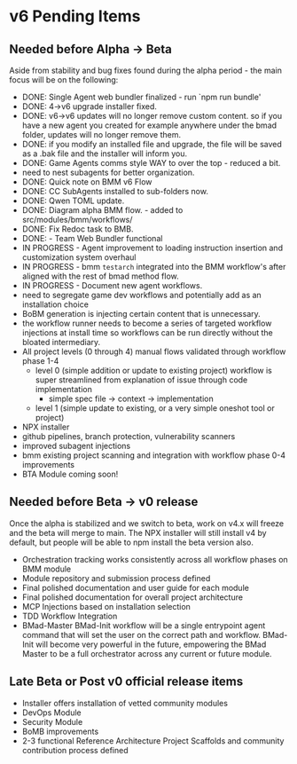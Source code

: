 # v6 Pending Items

## Needed before Alpha → Beta

Aside from stability and bug fixes found during the alpha period - the main focus will be on the following:

- DONE: Single Agent web bundler finalized - run `npm run bundle'
- DONE: 4->v6 upgrade installer fixed.
- DONE: v6->v6 updates will no longer remove custom content. so if you have a new agent you created for example anywhere under the bmad folder, updates will no longer remove them.
- DONE: if you modify an installed file and upgrade, the file will be saved as a .bak file and the installer will inform you.
- DONE: Game Agents comms style WAY to over the top - reduced a bit.
- need to nest subagents for better organization.
- DONE: Quick note on BMM v6 Flow
- DONE: CC SubAgents installed to sub-folders now.
- DONE: Qwen TOML update.
- DONE: Diagram alpha BMM flow. - added to src/modules/bmm/workflows/
- DONE: Fix Redoc task to BMB.
- DONE: - Team Web Bundler functional
- IN PROGRESS - Agent improvement to loading instruction insertion and customization system overhaul
- IN PROGRESS - bmm `testarch` integrated into the BMM workflow's after aligned with the rest of bmad method flow.
- IN PROGRESS - Document new agent workflows.
- need to segregate game dev workflows and potentially add as an installation choice
- BoBM generation is injecting certain content that is unnecessary.
- the workflow runner needs to become a series of targeted workflow injections at install time so workflows can be run directly without the bloated intermediary.
- All project levels (0 through 4) manual flows validated through workflow phase 1-4
  - level 0 (simple addition or update to existing project) workflow is super streamlined from explanation of issue through code implementation
    - simple spec file -> context -> implementation
  - level 1 (simple update to existing, or a very simple oneshot tool or project)
- NPX installer
- github pipelines, branch protection, vulnerability scanners
- improved subagent injections
- bmm existing project scanning and integration with workflow phase 0-4 improvements
- BTA Module coming soon!

## Needed before Beta → v0 release

Once the alpha is stabilized and we switch to beta, work on v4.x will freeze and the beta will merge to main. The NPX installer will still install v4 by default, but people will be able to npm install the beta version also.

- Orchestration tracking works consistently across all workflow phases on BMM module
- Module repository and submission process defined
- Final polished documentation and user guide for each module
- Final polished documentation for overall project architecture
- MCP Injections based on installation selection
- TDD Workflow Integration
- BMad-Master BMad-Init workflow will be a single entrypoint agent command that will set the user on the correct path and workflow. BMad-Init will become very powerful in the future, empowering the BMad Master to be a full orchestrator across any current or future module.

## Late Beta or Post v0 official release items

- Installer offers installation of vetted community modules
- DevOps Module
- Security Module
- BoMB improvements
- 2-3 functional Reference Architecture Project Scaffolds and community contribution process defined
